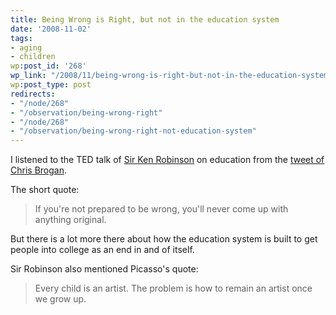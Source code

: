 ```yaml
---
title: Being Wrong is Right, but not in the education system
date: '2008-11-02'
tags:
- aging
- children
wp:post_id: '268'
wp_link: "/2008/11/being-wrong-is-right-but-not-in-the-education-system/"
wp:post_type: post
redirects:
- "/node/268"
- "/observation/being-wrong-right"
- "/node/268"
- "/observation/being-wrong-right-not-education-system"
---
```


I listened to the TED talk of [Sir Ken Robinson](http://www.ted.com/index.php/talks/ken_robinson_says_schools_kill_creativity.html) on education from the [tweet of Chris Brogan](http://twitter.com/chrisbrogan/status/986668588).

The short quote:

>

> If you're not prepared to be wrong, you'll never come up with anything original.

But there is a lot more there about how the education system is built to get people into college as an end in and of itself.

Sir Robinson also mentioned Picasso's quote:

>

> Every child is an artist. The problem is how to remain an artist once we grow up.
